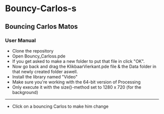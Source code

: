 # Bouncy-Carlos-s
## Bouncing Carlos Matos
### User Manual
- Clone the repository
- Open Bouncy_Carloss.pde
- If you get asked to make a new folder to put that file in click "OK".
- Now go back and drag the KlikbaarVierkant.pde file & the Data folder in that newly created folder aswell.
- Install the library named "Video"
- Make sure you're working with the 64-bit version of Processing
- Only execute it with the size()-method set to 1280 x 720 (for the background)

---
- Click on a bouncing Carlos to make him change
